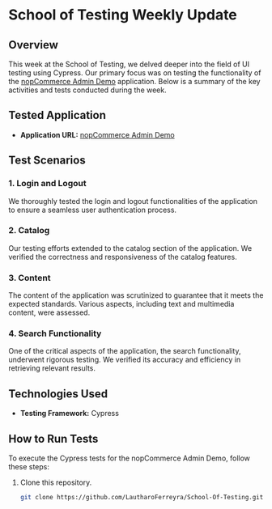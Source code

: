 # School of Testing Weekly Update

## Overview
This week at the School of Testing, we delved deeper into the field of UI testing using Cypress. Our primary focus was on testing the functionality of the [nopCommerce Admin Demo](https://admin-demo.nopcommerce.com/) application. Below is a summary of the key activities and tests conducted during the week.

## Tested Application
- **Application URL:** [nopCommerce Admin Demo](https://admin-demo.nopcommerce.com/)

## Test Scenarios

### 1. Login and Logout
We thoroughly tested the login and logout functionalities of the application to ensure a seamless user authentication process.

### 2. Catalog
Our testing efforts extended to the catalog section of the application. We verified the correctness and responsiveness of the catalog features.

### 3. Content
The content of the application was scrutinized to guarantee that it meets the expected standards. Various aspects, including text and multimedia content, were assessed.

### 4. Search Functionality
One of the critical aspects of the application, the search functionality, underwent rigorous testing. We verified its accuracy and efficiency in retrieving relevant results.

## Technologies Used
- **Testing Framework:** Cypress

## How to Run Tests
To execute the Cypress tests for the nopCommerce Admin Demo, follow these steps:

1. Clone this repository.
   ```bash
   git clone https://github.com/LautharoFerreyra/School-Of-Testing.git
